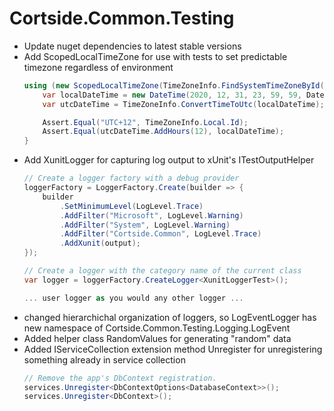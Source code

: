 ﻿# Cortside.Common.Testing

* Update nuget dependencies to latest stable versions
* Add ScopedLocalTimeZone for use with tests to set predictable timezone regardless of environment
    ```csharp
    using (new ScopedLocalTimeZone(TimeZoneInfo.FindSystemTimeZoneById("UTC+12"))) {
        var localDateTime = new DateTime(2020, 12, 31, 23, 59, 59, DateTimeKind.Local);
        var utcDateTime = TimeZoneInfo.ConvertTimeToUtc(localDateTime);

        Assert.Equal("UTC+12", TimeZoneInfo.Local.Id);
        Assert.Equal(utcDateTime.AddHours(12), localDateTime);
    }
    ```
* Add XunitLogger for capturing log output to xUnit's ITestOutputHelper
    ```csharp
    // Create a logger factory with a debug provider
    loggerFactory = LoggerFactory.Create(builder => {
        builder
            .SetMinimumLevel(LogLevel.Trace)
            .AddFilter("Microsoft", LogLevel.Warning)
            .AddFilter("System", LogLevel.Warning)
            .AddFilter("Cortside.Common", LogLevel.Trace)
            .AddXunit(output);
    });

    // Create a logger with the category name of the current class
    var logger = loggerFactory.CreateLogger<XunitLoggerTest>();

    ... user logger as you would any other logger ...
    ```
* changed hierarchichal organization of loggers, so LogEventLogger has new namespace of Cortside.Common.Testing.Logging.LogEvent
* Added helper class RandomValues for generating "random" data
* Added IServiceCollection extension method Unregister<T> for unregistering something already in service collection
    ```csharp
    // Remove the app's DbContext registration.
    services.Unregister<DbContextOptions<DatabaseContext>>();
    services.Unregister<DbContext>();
    ```
